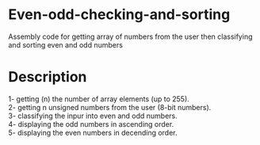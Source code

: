 # Even-odd-checking-and-sorting  
Assembly code for getting array of numbers from the user then classifying and sorting even and odd numbers  

# Description  
1- getting (n) the number of array elements  (up to 255).  
2- getting n unsigned numbers from the user (8-bit numbers).  
3- classifying the inpur into even and odd numbers.  
4- displaying the odd numbers in ascending order.   
5- displaying the even numbers in decending order.
